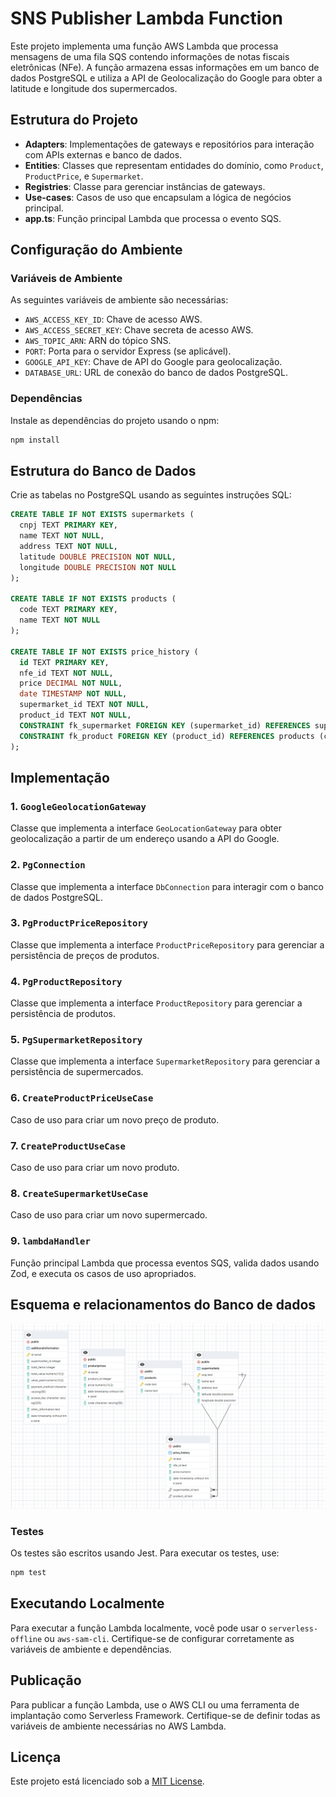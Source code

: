 # SNS Publisher Lambda Function

Este projeto implementa uma função AWS Lambda que processa mensagens de uma fila SQS contendo informações de notas fiscais eletrônicas (NFe). A função armazena essas informações em um banco de dados PostgreSQL e utiliza a API de Geolocalização do Google para obter a latitude e longitude dos supermercados.

## Estrutura do Projeto

- **Adapters**: Implementações de gateways e repositórios para interação com APIs externas e banco de dados.
- **Entities**: Classes que representam entidades do domínio, como `Product`, `ProductPrice`, e `Supermarket`.
- **Registries**: Classe para gerenciar instâncias de gateways.
- **Use-cases**: Casos de uso que encapsulam a lógica de negócios principal.
- **app.ts**: Função principal Lambda que processa o evento SQS.

## Configuração do Ambiente

### Variáveis de Ambiente

As seguintes variáveis de ambiente são necessárias:

- `AWS_ACCESS_KEY_ID`: Chave de acesso AWS.
- `AWS_ACCESS_SECRET_KEY`: Chave secreta de acesso AWS.
- `AWS_TOPIC_ARN`: ARN do tópico SNS.
- `PORT`: Porta para o servidor Express (se aplicável).
- `GOOGLE_API_KEY`: Chave de API do Google para geolocalização.
- `DATABASE_URL`: URL de conexão do banco de dados PostgreSQL.

### Dependências

Instale as dependências do projeto usando o npm:

```sh
npm install
```

## Estrutura do Banco de Dados

Crie as tabelas no PostgreSQL usando as seguintes instruções SQL:

```sql
CREATE TABLE IF NOT EXISTS supermarkets (
  cnpj TEXT PRIMARY KEY,
  name TEXT NOT NULL,
  address TEXT NOT NULL,
  latitude DOUBLE PRECISION NOT NULL,
  longitude DOUBLE PRECISION NOT NULL
);

CREATE TABLE IF NOT EXISTS products (
  code TEXT PRIMARY KEY,
  name TEXT NOT NULL
);

CREATE TABLE IF NOT EXISTS price_history (
  id TEXT PRIMARY KEY,
  nfe_id TEXT NOT NULL,
  price DECIMAL NOT NULL,
  date TIMESTAMP NOT NULL,
  supermarket_id TEXT NOT NULL,
  product_id TEXT NOT NULL,
  CONSTRAINT fk_supermarket FOREIGN KEY (supermarket_id) REFERENCES supermarkets (cnpj) ON DELETE CASCADE,
  CONSTRAINT fk_product FOREIGN KEY (product_id) REFERENCES products (code) ON DELETE CASCADE
);
```

## Implementação

### 1. `GoogleGeolocationGateway`

Classe que implementa a interface `GeoLocationGateway` para obter geolocalização a partir de um endereço usando a API do Google.

### 2. `PgConnection`

Classe que implementa a interface `DbConnection` para interagir com o banco de dados PostgreSQL.

### 3. `PgProductPriceRepository`

Classe que implementa a interface `ProductPriceRepository` para gerenciar a persistência de preços de produtos.

### 4. `PgProductRepository`

Classe que implementa a interface `ProductRepository` para gerenciar a persistência de produtos.

### 5. `PgSupermarketRepository`

Classe que implementa a interface `SupermarketRepository` para gerenciar a persistência de supermercados.

### 6. `CreateProductPriceUseCase`

Caso de uso para criar um novo preço de produto.

### 7. `CreateProductUseCase`

Caso de uso para criar um novo produto.

### 8. `CreateSupermarketUseCase`

Caso de uso para criar um novo supermercado.

### 9. `lambdaHandler`

Função principal Lambda que processa eventos SQS, valida dados usando Zod, e executa os casos de uso apropriados.

## Esquema e relacionamentos do Banco de dados
![relacionamento-banco-de-dados](images/relacionamento-banco-de-dados.png)


### Testes

Os testes são escritos usando Jest. Para executar os testes, use:

```sh
npm test
```

## Executando Localmente

Para executar a função Lambda localmente, você pode usar o `serverless-offline` ou `aws-sam-cli`. Certifique-se de configurar corretamente as variáveis de ambiente e dependências.

## Publicação

Para publicar a função Lambda, use o AWS CLI ou uma ferramenta de implantação como Serverless Framework. Certifique-se de definir todas as variáveis de ambiente necessárias no AWS Lambda.

## Licença

Este projeto está licenciado sob a [MIT License](LICENSE).
